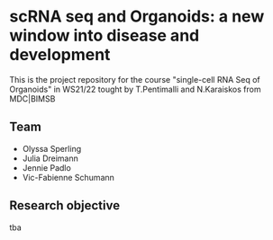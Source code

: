 # scRNA seq and Organoids: a new window into disease and development
This is the project repository for the course "single-cell RNA Seq of Organoids" in WS21/22 tought by T.Pentimalli and N.Karaiskos from MDC|BIMSB

## Team   
* Olyssa Sperling  
* Julia Dreimann  
* Jennie Padlo  
* Vic-Fabienne Schumann  

## Research objective  
tba  

